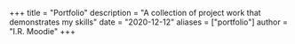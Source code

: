 +++
title = "Portfolio"
description = "A collection of project work that demonstrates my skills"
date = "2020-12-12"
aliases = ["portfolio"]
author = "I.R. Moodie"
+++

